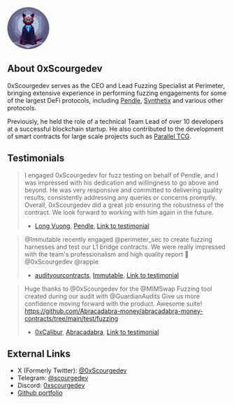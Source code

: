 <img src="../assets/profile-0xscourgedev.png" alt="0xScourgedev" width=96 style="border-radius:100%">

## About 0xScourgedev
0xScourgedev serves as the CEO and Lead Fuzzing Specialist at Perimeter, bringing extensive experience in performing fuzzing engagements for some of the largest DeFi protocols, including [Pendle](https://www.pendle.finance), [Synthetix](https://synthetix.io) and various other protocols.

Previously, he held the role of a technical Team Lead of over 10 developers at a successful blockchain startup. He also contributed to the development of smart contracts for large scale projects such as [Parallel TCG](https://parallel.life).

## Testimonials

> I engaged 0xScourgedev for fuzz testing on behalf of Pendle, and I was impressed with his dedication and willingness to go above and beyond. He was very responsive and committed to delivering quality results, consistently addressing any queries or concerns promptly. Overall, 0xScourgedev did a great job ensuring the robustness of the contract. We look forward to working with him again in the future.
> - [Long Vuong](https://x.com/unclegrandpa925), [Pendle](https://www.pendle.finance), [Link to testimonial](https://x.com/0xScourgedev/status/1801298332947517713)

> @Immutable recently engaged @perimeter_sec to create fuzzing harnesses and test our L1 bridge contracts. We were really impressed with the team's professionalism and high quality report 🙏 @0xScourgedev @rappie
> - [audityourcontracts](https://x.com/AuditUrContract), [Immutable](https://www.immutable.com), [Link to testimonial](https://x.com/AuditUrContract/status/1844180704483213505)

> Huge thanks to @0xScourgedev for the @MIMSwap Fuzzing tool created during our audit with @GuardianAudits
> Give us more confidence moving forward with the product. Awesome suite!
> https://github.com/Abracadabra-money/abracadabra-money-contracts/tree/main/test/fuzzing
> - [0xCalibur](https://x.com/0xCaliburSpell), [Abracadabra](https://abracadabra.money), [Link to testimonial](https://x.com/0xCaliburSpell/status/1778784355470496000)

## External Links
- X (Formerly Twitter): [@0xScourgedev](https://x.com/0xScourgedev)
- Telegram: [@scourgedev](https://t.me/scourgedev)
- Discord: [0xscourgedev](https://discord.com/users/1016424203366449152)
- [Github portfolio](https://github.com/ljz3/portfolio)